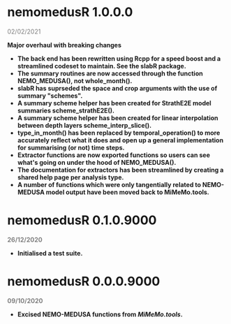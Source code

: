 # nemomedusR 1.0.0.0 
<span style="color:grey;">02/02/2021</span>

<strong> Major overhaul with breaking changes <strong/>

* The back end has been rewritten using Rcpp for a speed boost and a streamlined codeset to maintain. See the slabR package.
* The summary routines are now accessed through the function NEMO_MEDUSA(), not whole_month().
* slabR has suprseded the space and crop arguments with the use of summary "schemes".
* A summary scheme helper has been created for StrathE2E model summaries scheme_strathE2E().
* A summary scheme helper has been created for linear interpolation between depth layers scheme_interp_slice().
* type_in_month() has been replaced by temporal_operation() to more accurately reflect what it does and open up a general implementation for summarising (or not) time steps.
* Extractor functions are now exported functions so users can see what's going on under the hood of NEMO_MEDUSA().
* The documentation for extractors has been streamlined by creating a shared help page per analysis type.
* A number of functions which were only tangentially related to NEMO-MEDUSA model output have been moved back to MiMeMo.tools.

# nemomedusR 0.1.0.9000 
<span style="color:grey;">26/12/2020</span>

* Initialised a test suite.

# nemomedusR 0.0.0.9000 
<span style="color:grey;">09/10/2020</span>

* Excised NEMO-MEDUSA functions from *MiMeMo.tools*.
